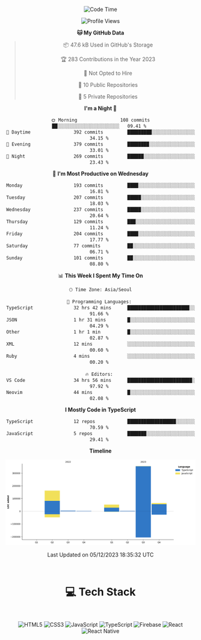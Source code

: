 <div align="center">

  <!--START_SECTION:waka-->
![Code Time](http://img.shields.io/badge/Code%20Time-210%20hrs%2043%20mins-blue)

![Profile Views](http://img.shields.io/badge/Profile%20Views-0-blue)

**🐱 My GitHub Data** 

> 📦 47.6 kB Used in GitHub's Storage 
 > 
> 🏆 283 Contributions in the Year 2023
 > 
> 🚫 Not Opted to Hire
 > 
> 📜 10 Public Repositories 
 > 
> 🔑 5 Private Repositories 
 > 
**I'm a Night 🦉** 

```text
🌞 Morning                108 commits         ██░░░░░░░░░░░░░░░░░░░░░░░   09.41 % 
🌆 Daytime                392 commits         █████████░░░░░░░░░░░░░░░░   34.15 % 
🌃 Evening                379 commits         ████████░░░░░░░░░░░░░░░░░   33.01 % 
🌙 Night                  269 commits         ██████░░░░░░░░░░░░░░░░░░░   23.43 % 
```
📅 **I'm Most Productive on Wednesday** 

```text
Monday                   193 commits         ████░░░░░░░░░░░░░░░░░░░░░   16.81 % 
Tuesday                  207 commits         █████░░░░░░░░░░░░░░░░░░░░   18.03 % 
Wednesday                237 commits         █████░░░░░░░░░░░░░░░░░░░░   20.64 % 
Thursday                 129 commits         ███░░░░░░░░░░░░░░░░░░░░░░   11.24 % 
Friday                   204 commits         ████░░░░░░░░░░░░░░░░░░░░░   17.77 % 
Saturday                 77 commits          ██░░░░░░░░░░░░░░░░░░░░░░░   06.71 % 
Sunday                   101 commits         ██░░░░░░░░░░░░░░░░░░░░░░░   08.80 % 
```


📊 **This Week I Spent My Time On** 

```text
🕑︎ Time Zone: Asia/Seoul

💬 Programming Languages: 
TypeScript               32 hrs 42 mins      ███████████████████████░░   91.66 % 
JSON                     1 hr 31 mins        █░░░░░░░░░░░░░░░░░░░░░░░░   04.29 % 
Other                    1 hr 1 min          █░░░░░░░░░░░░░░░░░░░░░░░░   02.87 % 
XML                      12 mins             ░░░░░░░░░░░░░░░░░░░░░░░░░   00.60 % 
Ruby                     4 mins              ░░░░░░░░░░░░░░░░░░░░░░░░░   00.20 % 

🔥 Editors: 
VS Code                  34 hrs 56 mins      ████████████████████████░   97.92 % 
Neovim                   44 mins             █░░░░░░░░░░░░░░░░░░░░░░░░   02.08 % 
```

**I Mostly Code in TypeScript** 

```text
TypeScript               12 repos            ██████████████████░░░░░░░   70.59 % 
JavaScript               5 repos             ███████░░░░░░░░░░░░░░░░░░   29.41 % 
```



**Timeline**

![Lines of Code chart](https://raw.githubusercontent.com/SONGDAM/SONGDAM/master/assets/bar_graph.png)


 Last Updated on 05/12/2023 18:35:32 UTC
<!--END_SECTION:waka-->

  
 <br>
  
# 💻 Tech Stack
  
</div>

</br>

<div align="center">

   ![HTML5](https://img.shields.io/badge/html5-%23E34F26.svg?style=for-the-badge&logo=html5&logoColor=white) ![CSS3](https://img.shields.io/badge/css3-%231572B6.svg?style=for-the-badge&logo=css3&logoColor=white) ![JavaScript](https://img.shields.io/badge/javascript-%23323330.svg?style=for-the-badge&logo=javascript&logoColor=%23F7DF1E) 
 ![TypeScript](https://img.shields.io/badge/typescript-%23007ACC.svg?style=for-the-badge&logo=typescript&logoColor=white)
  ![Firebase](https://img.shields.io/badge/firebase-%23039BE5.svg?style=for-the-badge&logo=firebase) 
 ![React](https://img.shields.io/badge/react-%2320232a.svg?style=for-the-badge&logo=react&logoColor=%2361DAFB) ![React Native](https://img.shields.io/badge/react_native-%2320232a.svg?style=for-the-badge&logo=react&logoColor=%2361DAFB) 

 
</div>
